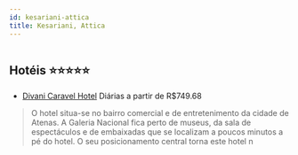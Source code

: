 ```yaml
---
id: kesariani-attica
title: Kesariani, Attica
---
```


<center><img src="http://photos.hotelbeds.com/giata/00/007045/007045a_hb_a_034.jpg" alt="" /></center>


## Hotéis ⭐️⭐️⭐️⭐️⭐️

-    [Divani Caravel Hotel](https://www.hurb.com/aud/https://www.hurb.com/hoteis/kesariani/divani-caravel-hotel-JNP-JP194582?cmp=18055) Diárias a partir de R$749.68
   > O hotel situa-se no bairro comercial e de entretenimento da cidade de Atenas. A Galeria Nacional fica perto de museus, da sala de espectáculos e de embaixadas que se localizam a poucos minutos a pé do hotel. O seu posicionamento central torna este hotel n
